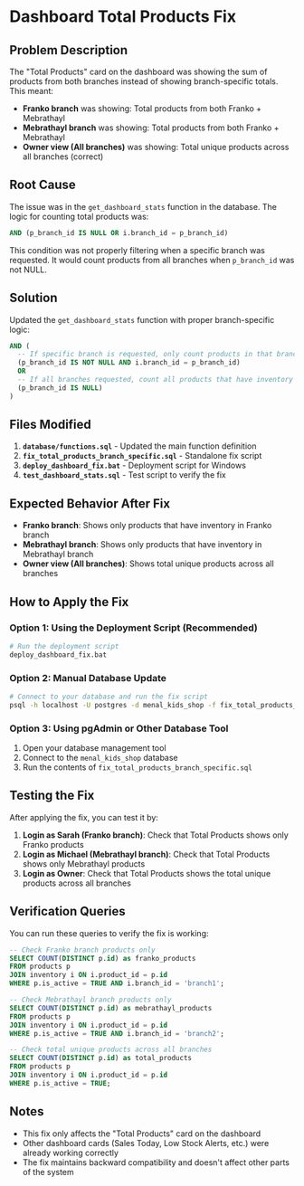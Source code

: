 # Dashboard Total Products Fix

## Problem Description

The "Total Products" card on the dashboard was showing the sum of products from both branches instead of showing branch-specific totals. This meant:

- **Franko branch** was showing: Total products from both Franko + Mebrathayl
- **Mebrathayl branch** was showing: Total products from both Franko + Mebrathayl  
- **Owner view (All branches)** was showing: Total unique products across all branches (correct)

## Root Cause

The issue was in the `get_dashboard_stats` function in the database. The logic for counting total products was:

```sql
AND (p_branch_id IS NULL OR i.branch_id = p_branch_id)
```

This condition was not properly filtering when a specific branch was requested. It would count products from all branches when `p_branch_id` was not NULL.

## Solution

Updated the `get_dashboard_stats` function with proper branch-specific logic:

```sql
AND (
  -- If specific branch is requested, only count products in that branch
  (p_branch_id IS NOT NULL AND i.branch_id = p_branch_id)
  OR 
  -- If all branches requested, count all products that have inventory anywhere
  (p_branch_id IS NULL)
)
```

## Files Modified

1. **`database/functions.sql`** - Updated the main function definition
2. **`fix_total_products_branch_specific.sql`** - Standalone fix script
3. **`deploy_dashboard_fix.bat`** - Deployment script for Windows
4. **`test_dashboard_stats.sql`** - Test script to verify the fix

## Expected Behavior After Fix

- **Franko branch**: Shows only products that have inventory in Franko branch
- **Mebrathayl branch**: Shows only products that have inventory in Mebrathayl branch
- **Owner view (All branches)**: Shows total unique products across all branches

## How to Apply the Fix

### Option 1: Using the Deployment Script (Recommended)
```bash
# Run the deployment script
deploy_dashboard_fix.bat
```

### Option 2: Manual Database Update
```bash
# Connect to your database and run the fix script
psql -h localhost -U postgres -d menal_kids_shop -f fix_total_products_branch_specific.sql
```

### Option 3: Using pgAdmin or Other Database Tool
1. Open your database management tool
2. Connect to the `menal_kids_shop` database
3. Run the contents of `fix_total_products_branch_specific.sql`

## Testing the Fix

After applying the fix, you can test it by:

1. **Login as Sarah (Franko branch)**: Check that Total Products shows only Franko products
2. **Login as Michael (Mebrathayl branch)**: Check that Total Products shows only Mebrathayl products  
3. **Login as Owner**: Check that Total Products shows the total unique products across all branches

## Verification Queries

You can run these queries to verify the fix is working:

```sql
-- Check Franko branch products only
SELECT COUNT(DISTINCT p.id) as franko_products
FROM products p
JOIN inventory i ON i.product_id = p.id
WHERE p.is_active = TRUE AND i.branch_id = 'branch1';

-- Check Mebrathayl branch products only
SELECT COUNT(DISTINCT p.id) as mebrathayl_products
FROM products p
JOIN inventory i ON i.product_id = p.id
WHERE p.is_active = TRUE AND i.branch_id = 'branch2';

-- Check total unique products across all branches
SELECT COUNT(DISTINCT p.id) as total_products
FROM products p
JOIN inventory i ON i.product_id = p.id
WHERE p.is_active = TRUE;
```

## Notes

- This fix only affects the "Total Products" card on the dashboard
- Other dashboard cards (Sales Today, Low Stock Alerts, etc.) were already working correctly
- The fix maintains backward compatibility and doesn't affect other parts of the system
